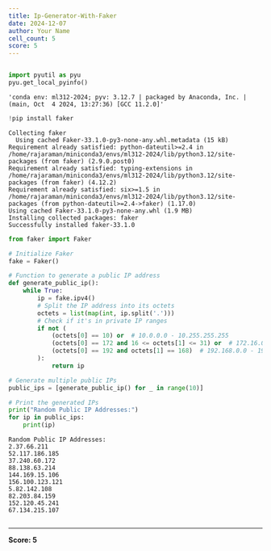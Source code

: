 ```yaml
---
title: Ip-Generator-With-Faker
date: 2024-12-07
author: Your Name
cell_count: 5
score: 5
---
```


```python

```


```python
import pyutil as pyu
pyu.get_local_pyinfo()
```




    'conda env: ml312-2024; pyv: 3.12.7 | packaged by Anaconda, Inc. | (main, Oct  4 2024, 13:27:36) [GCC 11.2.0]'




```python
!pip install faker
```

    Collecting faker
      Using cached Faker-33.1.0-py3-none-any.whl.metadata (15 kB)
    Requirement already satisfied: python-dateutil>=2.4 in /home/rajaraman/miniconda3/envs/ml312-2024/lib/python3.12/site-packages (from faker) (2.9.0.post0)
    Requirement already satisfied: typing-extensions in /home/rajaraman/miniconda3/envs/ml312-2024/lib/python3.12/site-packages (from faker) (4.12.2)
    Requirement already satisfied: six>=1.5 in /home/rajaraman/miniconda3/envs/ml312-2024/lib/python3.12/site-packages (from python-dateutil>=2.4->faker) (1.17.0)
    Using cached Faker-33.1.0-py3-none-any.whl (1.9 MB)
    Installing collected packages: faker
    Successfully installed faker-33.1.0



```python
from faker import Faker

# Initialize Faker
fake = Faker()

# Function to generate a public IP address
def generate_public_ip():
    while True:
        ip = fake.ipv4()
        # Split the IP address into its octets
        octets = list(map(int, ip.split('.')))
        # Check if it's in private IP ranges
        if not (
            (octets[0] == 10) or  # 10.0.0.0 - 10.255.255.255
            (octets[0] == 172 and 16 <= octets[1] <= 31) or  # 172.16.0.0 - 172.31.255.255
            (octets[0] == 192 and octets[1] == 168)  # 192.168.0.0 - 192.168.255.255
        ):
            return ip

# Generate multiple public IPs
public_ips = [generate_public_ip() for _ in range(10)]

# Print the generated IPs
print("Random Public IP Addresses:")
for ip in public_ips:
    print(ip)

```

    Random Public IP Addresses:
    2.37.66.211
    52.117.186.185
    37.240.60.172
    88.138.63.214
    144.169.15.106
    156.100.123.121
    5.82.142.108
    82.203.84.159
    152.120.45.241
    67.134.215.107



```python

```


---
**Score: 5**